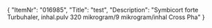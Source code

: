 {
  "ItemNr": "016985",
  "Title": "test",
  "Description": "Symbicort forte Turbuhaler, inhal.pulv 320 mikrogram/9 mikrogram/inhal Cross Pha"
}
